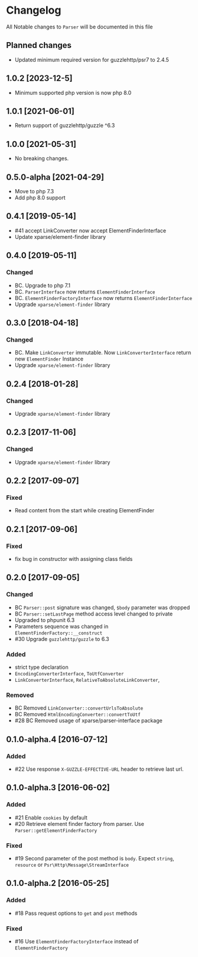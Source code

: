 # Changelog
All Notable changes to `Parser` will be documented in this file

## Planned changes
- Updated minimum required version for guzzlehttp/psr7 to 2.4.5

## 1.0.2 [2023-12-5]
- Minimum supported php version is now php 8.0

## 1.0.1 [2021-06-01]
- Return support of guzzlehttp/guzzle ^6.3

## 1.0.0 [2021-05-31]
- No breaking changes.

## 0.5.0-alpha [2021-04-29]
- Move to php 7.3
- Add php 8.0 support

## 0.4.1 [2019-05-14]
- #41 accept LinkConverter now accept ElementFinderInterface
- Update xparse/element-finder library

## 0.4.0 [2019-05-11]
### Changed
- BC. Upgrade to php 7.1
- BC. `ParserInterface` now returns `ElementFinderInterface`
- BC. `ElementFinderFactoryInterface` now returns `ElementFinderInterface`
- Upgrade `xparse/element-finder` library 

## 0.3.0 [2018-04-18]
### Changed
- BC. Make `LinkConverter` immutable. Now `LinkConverterInterface` return new `ElementFinder` Instance 
- Upgrade `xparse/element-finder` library 

## 0.2.4 [2018-01-28]

### Changed
- Upgrade `xparse/element-finder` library 


## 0.2.3 [2017-11-06]

### Changed
- Upgrade `xparse/element-finder` library 

## 0.2.2 [2017-09-07]

### Fixed
- Read content from the start while creating ElementFinder

## 0.2.1 [2017-09-06]

### Fixed
- fix bug in constructor with assigning class fields

## 0.2.0 [2017-09-05]

### Changed
- BC `Parser::post` signature was changed, `$body` parameter was dropped
- BC `Parser::setLastPage` method access level changed to private
- Upgraded to phpunit 6.3
- Parameters sequence was changed in `ElementFinderFactory::__construct`
- #30 Upgrade `guzzlehttp/guzzle` to 6.3

### Added
- strict type declaration
- `EncodingConverterInterface`, `ToUtfConverter` 
- `LinkConverterInterface`, `RelativeToAbsoluteLinkConverter`, 

### Removed
- BC Removed `LinkConverter::convertUrlsToAbsolute`
- BC Removed `HtmlEncodingConverter::convertToUtf`
- #28 BC Removed usage of xparse/parser-interface package

## 0.1.0-alpha.4 [2016-07-12]

### Added
- #22 Use response `X-GUZZLE-EFFECTIVE-URL` header to retrieve last url.    

## 0.1.0-alpha.3 [2016-06-02]

### Added
- #21 Enable `cookies` by default
- #20 Retrieve element finder factory from parser. Use `Parser::getElementFinderFactory`

### Fixed
- #19 Second parameter of the post method is `body`. Expect `string`, `resource` or `Psr\Http\Message\StreamInterface`

## 0.1.0-alpha.2 [2016-05-25]

### Added
- #18 Pass request options to `get` and `post` methods

### Fixed
- #16 Use `ElementFinderFactoryInterface` instead of `ElementFinderFactory`
